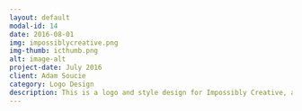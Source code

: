 ```yaml
---
layout: default
modal-id: 14
date: 2016-08-01
img: impossiblycreative.png
img-thumb: icthumb.png
alt: image-alt
project-date: July 2016
client: Adam Soucie
category: Logo Design 
description: This is a logo and style design for Impossibly Creative, a custom wordpress company. Ignus, the dragon, is not only an impossible creature, but also an impossible shape. I took inspiration from Escher. 
---
```

